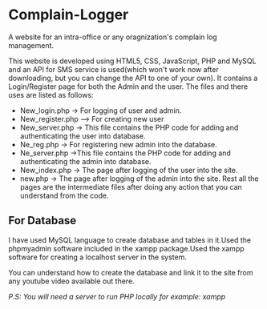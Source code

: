 # Complain-Logger
A website for an intra-office or any oragnization's complain log management.

This website is developed using HTML5, CSS, JavaScript, PHP and MySQL and an API for SMS service is used(which won't work now after downloading,
but you can change the API to one of your own).
It contains a Login/Register page for both the Admin and the user.
The files and there uses are listed as follows:
- New_login.php -> For logging of user and admin.
- New_register.php -->  For creating new user
- New_server.php -> This file contains the PHP code for adding and authenticating the user into database.
- Ne_reg.php -> For registering new admin into the database.
- Ne_server.php ->This file contains the PHP code for adding and authenticating the admin into database.
- New_index.php -> The page after logging of the user into the site.
- new.php -> The page after logging of the admin into the site.
Rest all the pages are the intermediate files after doing any action that you can understand from the code.



## For Database
I have used MySQL language to create database and tables in it.Used the phpmyadmin software included in the xampp package.Used the
xampp software for creating a localhost server in the system.

You can understand how to create the database and link it to the site from any youtube video available out there.

*P.S: You will need a server to run PHP locally for example: xampp*
